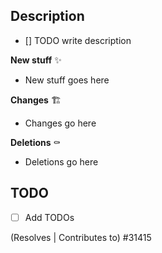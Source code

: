## Description

- [] TODO write description

**New stuff** ✨

* New stuff goes here

**Changes** 🏗

* Changes go here

**Deletions** ⚰️

* Deletions go here

## TODO

- [ ] Add TODOs

(Resolves | Contributes to) #31415
